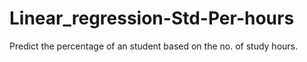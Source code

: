 # Linear_regression-Std-Per-hours
Predict the percentage of an student based on the no. of study hours.
